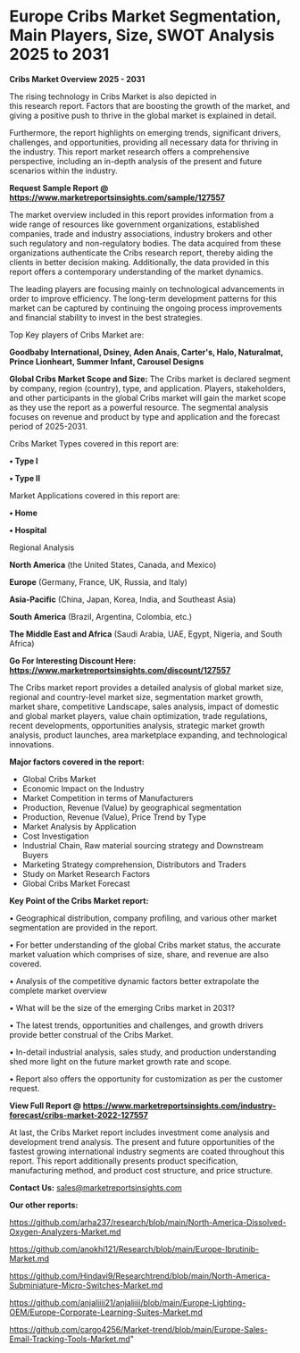 # Europe Cribs Market Segmentation, Main Players, Size, SWOT Analysis 2025 to 2031

<Strong> Cribs Market Overview 2025 - 2031</strong>

The rising technology in Cribs Market is also depicted in this research report. Factors that are boosting the growth of the market, and giving a positive push to thrive in the global market is explained in detail.

Furthermore, the report highlights on emerging trends, significant drivers, challenges, and opportunities, providing all necessary data for thriving in the industry. This report market research offers a comprehensive perspective, including an in-depth analysis of the present and future scenarios within the industry.

<strong>Request Sample Report @ <a href=https://www.marketreportsinsights.com/sample/127557>https://www.marketreportsinsights.com/sample/127557</a></strong>

The market overview included in this report provides information from a wide range of resources like government organizations, established companies, trade and industry associations, industry brokers and other such regulatory and non-regulatory bodies. The data acquired from these organizations authenticate the Cribs research report, thereby aiding the clients in better decision making. Additionally, the data provided in this report offers a contemporary understanding of the market dynamics.

The leading players are focusing mainly on technological advancements in order to improve efficiency. The long-term development patterns for this market can be captured by continuing the ongoing process improvements and financial stability to invest in the best strategies.

Top Key players of Cribs Market are:

<strong>Goodbaby International, Dsiney, Aden  Anais, Carter's, Halo, Naturalmat, Prince Lionheart, Summer Infant, Carousel Designs</strong>

<strong><b>Global Cribs Market Scope and Size:</b></strong>
The Cribs market is declared segment by company, region (country), type, and application. Players, stakeholders, and other participants in the global Cribs market will gain the market scope as they use the report as a powerful resource. The segmental analysis focuses on revenue and product by type and application and the forecast period of 2025-2031.

Cribs Market Types covered in this report are:

<strong>• Type I

• Type II</strong>

Market Applications covered in this report are:

<strong>• Home

• Hospital</strong> 

Regional Analysis

<strong>North America</strong> (the United States, Canada, and Mexico)

<strong>Europe</strong> (Germany, France, UK, Russia, and Italy)

<strong>Asia-Pacific</strong> (China, Japan, Korea, India, and Southeast Asia)

<strong>South America</strong> (Brazil, Argentina, Colombia, etc.)

<strong>The Middle East and Africa</strong> (Saudi Arabia, UAE, Egypt, Nigeria, and South Africa)

<strong>Go For Interesting Discount Here: <a href=https://www.marketreportsinsights.com/discount/127557>https://www.marketreportsinsights.com/discount/127557</a></strong>

The Cribs market report provides a detailed analysis of global market size, regional and country-level market size, segmentation market growth, market share, competitive Landscape, sales analysis, impact of domestic and global market players, value chain optimization, trade regulations, recent developments, opportunities analysis, strategic market growth analysis, product launches, area marketplace expanding, and technological innovations.

<strong><b>Major factors covered in the report:</b></strong>
<ul>
  <li>Global Cribs Market </li>
  <li>Economic Impact on the Industry</li>
  <li>Market Competition in terms of Manufacturers</li>
  <li>Production, Revenue (Value) by geographical segmentation</li>
  <li>Production, Revenue (Value), Price Trend by Type</li>
  <li>Market Analysis by Application</li>
  <li>Cost Investigation</li>
  <li>Industrial Chain, Raw material sourcing strategy and Downstream Buyers</li>
  <li>Marketing Strategy comprehension, Distributors and Traders</li>
  <li>Study on Market Research Factors</li>
  <li>Global Cribs Market Forecast</li>
</ul>

<strong><b>Key Point of the Cribs Market report:</b></strong>

• Geographical distribution, company profiling, and various other market segmentation are provided in the report.

• For better understanding of the global Cribs market status, the accurate market valuation which comprises of size, share, and revenue are also covered.

• Analysis of the competitive dynamic factors better extrapolate the complete market overview

• What will be the size of the emerging Cribs market in 2031?

• The latest trends, opportunities and challenges, and growth drivers provide better construal of the Cribs Market.

• In-detail industrial analysis, sales study, and production understanding shed more light on the future market growth rate and scope.

• Report also offers the opportunity for customization as per the customer request.

<strong><b>View Full Report @ <a href=https://www.marketreportsinsights.com/industry-forecast/cribs-market-2022-127557>https://www.marketreportsinsights.com/industry-forecast/cribs-market-2022-127557</a></b></strong>


At last, the Cribs Market report includes investment come analysis and development trend analysis. The present and future opportunities of the fastest growing international industry segments are coated throughout this report. This report additionally presents product specification, manufacturing method, and product cost structure, and price structure.

<strong>Contact Us:</strong>
sales@marketreportsinsights.com

<strong>Our other reports:</strong>

<a href=https://github.com/arha237/research/blob/main/North-America-Dissolved-Oxygen-Analyzers-Market.md>https://github.com/arha237/research/blob/main/North-America-Dissolved-Oxygen-Analyzers-Market.md</a>

<a href=https://github.com/anokhi121/Research/blob/main/Europe-Ibrutinib-Market.md>https://github.com/anokhi121/Research/blob/main/Europe-Ibrutinib-Market.md</a>

<a href=https://github.com/Hindavi9/Researchtrend/blob/main/North-America-Subminiature-Micro-Switches-Market.md>https://github.com/Hindavi9/Researchtrend/blob/main/North-America-Subminiature-Micro-Switches-Market.md</a>

<a href=https://github.com/anjaliiii21/anjaliiii/blob/main/Europe-Lighting-OEM/Europe-Corporate-Learning-Suites-Market.md>https://github.com/anjaliiii21/anjaliiii/blob/main/Europe-Lighting-OEM/Europe-Corporate-Learning-Suites-Market.md</a>

<a href=https://github.com/cargo4256/Market-trend/blob/main/Europe-Sales-Email-Tracking-Tools-Market.md>https://github.com/cargo4256/Market-trend/blob/main/Europe-Sales-Email-Tracking-Tools-Market.md</a>"
